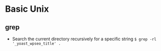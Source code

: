 # Basic Unix

## grep

* Search the current directory recursively for a specific string
  `$ grep -rl '_yoast_wpseo_title' .`
